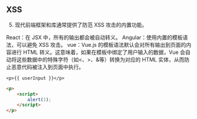 ## XSS

5. 现代前端框架和库通常提供了防范 XSS 攻击的内置功能。

React：在 JSX 中，所有的输出都会被自动转义。
Angular：使用内置的模板语法，可以避免 XSS 攻击。
vue：Vue.js 的模板语法默认会对所有输出到页面的内容进行 HTML 转义。这意味着，如果在模板中绑定了用户输入的数据，Vue 会自动将这些数据中的特殊字符（如<、>、&等）转换为对应的 HTML 实体，从而防止恶意代码被注入到页面中执行。

```vue
<p>{{ userInput }}</p>
```

```html
<p>
    <script>
        alert(1);
    </script>
</p>
```